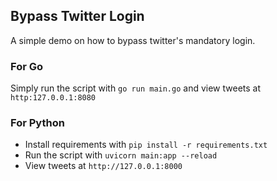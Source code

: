 ## Bypass Twitter Login

A simple demo on how to bypass twitter's mandatory login.

### For Go

Simply run the script with `go run main.go` and view tweets at `http:127.0.0.1:8080`

### For Python

- Install requirements with `pip install -r requirements.txt`
- Run the script with `uvicorn main:app --reload`
- View tweets at `http://127.0.0.1:8000`
